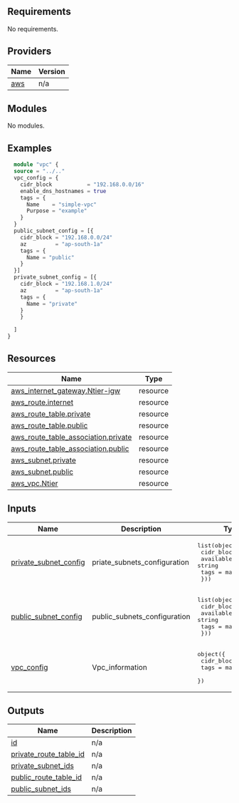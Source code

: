 <!-- BEGIN_TF_DOCS -->
## Requirements

No requirements.

## Providers

| Name | Version |
|------|---------|
| <a name="provider_aws"></a> [aws](#provider\_aws) | n/a |

## Modules

No modules.

## Examples
```terraform
  module "vpc" {
  source = "../.."
  vpc_config = {
    cidr_block           = "192.168.0.0/16"
    enable_dns_hostnames = true
    tags = {
      Name    = "simple-vpc"
      Purpose = "example"
    }
  }
  public_subnet_config = [{
    cidr_block = "192.168.0.0/24"
    az         = "ap-south-1a"
    tags = {
      Name = "public"
    }
  }]
  private_subnet_config = [{
    cidr_block = "192.168.1.0/24"
    az         = "ap-south-1a"
    tags = {
      Name = "private"
    }
    }

  ]
}
```
  

## Resources

| Name | Type |
|------|------|
| [aws_internet_gateway.Ntier-igw](https://github.com/Srikanthkovuri/Terraform-modules/blob/main/aws/vpc/main.tf) | resource |
| [aws_route.internet](https://github.com/Srikanthkovuri/Terraform-modules/blob/main/aws/vpc/main.tf) | resource |
| [aws_route_table.private](https://github.com/Srikanthkovuri/Terraform-modules/blob/main/aws/vpc/main.tf) | resource |
| [aws_route_table.public](https://github.com/Srikanthkovuri/Terraform-modules/blob/main/aws/vpc/main.tf) | resource |
| [aws_route_table_association.private](https://github.com/Srikanthkovuri/Terraform-modules/blob/main/aws/vpc/main.tf) | resource |
| [aws_route_table_association.public](https://github.com/Srikanthkovuri/Terraform-modules/blob/main/aws/vpc/main.tf) | resource |
| [aws_subnet.private](https://github.com/Srikanthkovuri/Terraform-modules/blob/main/aws/vpc/main.tf) | resource |
| [aws_subnet.public](https://github.com/Srikanthkovuri/Terraform-modules/blob/main/aws/vpc/main.tf) | resource |
| [aws_vpc.Ntier](https://github.com/Srikanthkovuri/Terraform-modules/blob/main/aws/vpc/main.tf) | resource |

## Inputs

| Name | Description | Type | Default | Required |
|------|-------------|------|---------|:--------:|
| <a name="input_private_subnet_config"></a> [private\_subnet\_config](#input\_private\_subnet\_config) | priate\_subnets\_configuration | <pre>list(object({<br/>    cidr_block       = string<br/>    available_region = string<br/>    tags             = map(string)<br/>  }))</pre> | n/a | yes |
| <a name="input_public_subnet_config"></a> [public\_subnet\_config](#input\_public\_subnet\_config) | public\_subnets\_configuration | <pre>list(object({<br/>    cidr_block       = string<br/>    available_region = string<br/>    tags             = map(string)<br/>  }))</pre> | n/a | yes |
| <a name="input_vpc_config"></a> [vpc\_config](#input\_vpc\_config) | Vpc\_information | <pre>object({<br/>    cidr_block = string<br/>    tags       = map(string)<br/>  })</pre> | n/a | yes |

## Outputs

| Name | Description |
|------|-------------|
| <a name="output_id"></a> [id](#output\_id) | n/a |
| <a name="output_private_route_table_id"></a> [private\_route\_table\_id](#output\_private\_route\_table\_id) | n/a |
| <a name="output_private_subnet_ids"></a> [private\_subnet\_ids](#output\_private\_subnet\_ids) | n/a |
| <a name="output_public_route_table_id"></a> [public\_route\_table\_id](#output\_public\_route\_table\_id) | n/a |
| <a name="output_public_subnet_ids"></a> [public\_subnet\_ids](#output\_public\_subnet\_ids) | n/a |
<!-- END_TF_DOCS -->